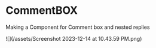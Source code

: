 # CommentBOX
Making a Component for Comment box and nested replies

![](/assets/Screenshot 2023-12-14 at 10.43.59 PM.png)